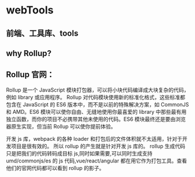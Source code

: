 # webTools

## 前端、工具库、tools

## why Rollup?

## Rollup 官网：

Rollup 是一个 JavaScript 模块打包器，可以将小块代码编译成大块复杂的代码，例如 library 或应用程序。
Rollup 对代码模块使用新的标准化格式，这些标准都包含在 JavaScript 的 ES6 版本中，而不是以前的特殊解决方案，如 CommonJS 和 AMD。ES6 模块可以使你自由、无缝地使用你最喜爱的 library 中那些最有用独立函数，而你的项目不必携带其他未使用的代码。ES6 模块最终还是要由浏览器原生实现，但当前 Rollup 可以使你提前体验。

开发 js 库，webpack 的各种 loader 和打包后的文件体积就不太适用，针对于开发项目是很有效的。
所以 rollup 的产生就是针对开发 js 库的。
rollup 生成代码只是把我们的代码转码成目标 js,同时如果需要,可以同时生成支持 umd/commonjs/es 的 js 代码,vue/react/angular 都在用它作为打包工具。查看他们的官网代码都可以看到 rollup 的影子。
